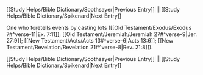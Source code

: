 [[Study Helps/Bible Dictionary/Soothsayer|Previous Entry]]  ||  [[Study Helps/Bible Dictionary/Spikenard|Next Entry]]

 One who foretells events by casting lots ([[Old Testament/Exodus/Exodus 7#^verse-11|Ex. 7:11]]; [[Old Testament/Jeremiah/Jeremiah 27#^verse-9|Jer. 27:9]]; [[New Testament/Acts/Acts 13#^verse-6|Acts 13:6]]; [[New Testament/Revelation/Revelation 21#^verse-8|Rev. 21:8]]).

[[Study Helps/Bible Dictionary/Soothsayer|Previous Entry]]  ||  [[Study Helps/Bible Dictionary/Spikenard|Next Entry]]